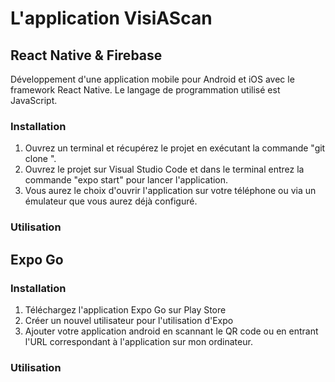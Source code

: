 # L'application VisiAScan

## React Native & Firebase

Développement d'une application mobile pour Android et iOS avec le framework React Native. 
Le langage de programmation utilisé est JavaScript. 

### Installation

1. Ouvrez un terminal et récupérez le projet en exécutant la commande "git clone <lien du projet>".
2. Ouvrez le projet sur Visual Studio Code et dans le terminal entrez la commande "expo start" pour lancer l'application.
3. Vous aurez le choix d'ouvrir l'application sur votre téléphone ou via un émulateur que vous aurez déjà configuré.

### Utilisation



## Expo Go

### Installation

1. Téléchargez l'application Expo Go sur Play Store
2. Créer un nouvel utilisateur pour l'utilisation d'Expo
3. Ajouter votre application android en scannant le QR code ou en entrant l'URL correspondant à l'application sur mon ordinateur.
   
### Utilisation


